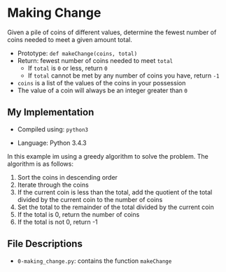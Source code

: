 # Making Change

Given a pile of coins of different values, determine the fewest number of coins needed to meet a given amount total.

* Prototype: `def makeChange(coins, total)`
* Return: fewest number of coins needed to meet `total`
    * If `total` is `0` or less, return `0`
    * If `total` cannot be met by any number of coins you have, return `-1`
* `coins` is a list of the values of the coins in your possession
* The value of a coin will always be an integer greater than `0`

## My Implementation

* Compiled using: `python3`

* Language: Python 3.4.3

In this example im using a greedy algorithm to solve the problem. The algorithm is as follows:

1. Sort the coins in descending order
2. Iterate through the coins
3. If the current coin is less than the total, add the quotient of the total divided by the current coin to the number of coins
4. Set the total to the remainder of the total divided by the current coin
5. If the total is 0, return the number of coins
6. If the total is not 0, return -1

## File Descriptions

- `0-making_change.py`: contains the function `makeChange`
